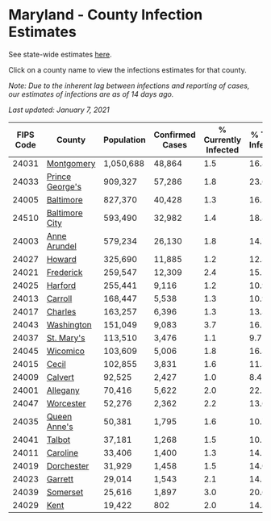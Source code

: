 # Maryland - County Infection Estimates

See state-wide estimates [here](/infections/us-md).

Click on a county name to view the infections estimates for that county.

*Note: Due to the inherent lag between infections and reporting of cases, our estimates of infections are as of 14 days ago.*

*Last updated: January 7, 2021*

|   FIPS Code |                             County |   Population |   Confirmed Cases |   % Currently Infected |   % Total Infected |
|-------------|------------------------------------|--------------|-------------------|------------------------|--------------------|
|       24031 |           [Montgomery](montgomery) |    1,050,688 |            48,864 |                    1.5 |               16.8 |
|       24033 | [Prince George's](prince-george's) |      909,327 |            57,286 |                    1.8 |               23.6 |
|       24005 |             [Baltimore](baltimore) |      827,370 |            40,428 |                    1.3 |               16.3 |
|       24510 |   [Baltimore City](baltimore-city) |      593,490 |            32,982 |                    1.4 |               18.8 |
|       24003 |       [Anne Arundel](anne-arundel) |      579,234 |            26,130 |                    1.8 |               14.7 |
|       24027 |                   [Howard](howard) |      325,690 |            11,885 |                    1.2 |               12.3 |
|       24021 |             [Frederick](frederick) |      259,547 |            12,309 |                    2.4 |               15.5 |
|       24025 |                 [Harford](harford) |      255,441 |             9,116 |                    1.2 |               10.9 |
|       24013 |                 [Carroll](carroll) |      168,447 |             5,538 |                    1.3 |               10.9 |
|       24017 |                 [Charles](charles) |      163,257 |             6,396 |                    1.3 |               13.3 |
|       24043 |           [Washington](washington) |      151,049 |             9,083 |                    3.7 |               16.7 |
|       24037 |           [St. Mary's](st.-mary's) |      113,510 |             3,476 |                    1.1 |                9.7 |
|       24045 |               [Wicomico](wicomico) |      103,609 |             5,006 |                    1.8 |               16.3 |
|       24015 |                     [Cecil](cecil) |      102,855 |             3,831 |                    1.6 |               11.3 |
|       24009 |                 [Calvert](calvert) |       92,525 |             2,427 |                    1.0 |                8.4 |
|       24001 |               [Allegany](allegany) |       70,416 |             5,622 |                    2.0 |               22.2 |
|       24047 |             [Worcester](worcester) |       52,276 |             2,362 |                    2.2 |               13.6 |
|       24035 |       [Queen Anne's](queen-anne's) |       50,381 |             1,795 |                    1.6 |               10.7 |
|       24041 |                   [Talbot](talbot) |       37,181 |             1,268 |                    1.5 |               10.2 |
|       24011 |               [Caroline](caroline) |       33,406 |             1,400 |                    1.3 |               14.1 |
|       24019 |           [Dorchester](dorchester) |       31,929 |             1,458 |                    1.5 |               14.0 |
|       24023 |                 [Garrett](garrett) |       29,014 |             1,543 |                    2.1 |               14.2 |
|       24039 |               [Somerset](somerset) |       25,616 |             1,897 |                    3.0 |               20.6 |
|       24029 |                       [Kent](kent) |       19,422 |               802 |                    2.0 |               14.3 |